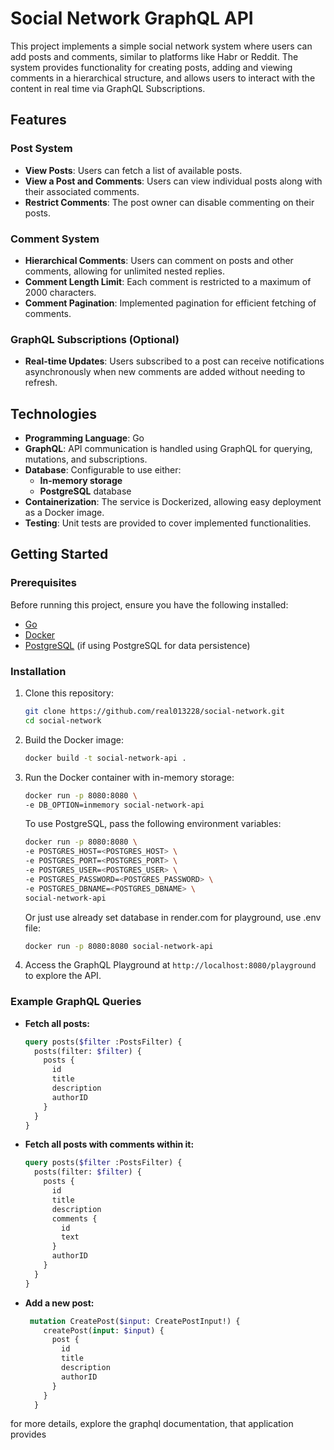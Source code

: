 # Social Network GraphQL API

This project implements a simple social network system where users can add posts and comments, similar to platforms like Habr or Reddit. The system provides functionality for creating posts, adding and viewing comments in a hierarchical structure, and allows users to interact with the content in real time via GraphQL Subscriptions.

## Features

### Post System
- **View Posts**: Users can fetch a list of available posts.
- **View a Post and Comments**: Users can view individual posts along with their associated comments.
- **Restrict Comments**: The post owner can disable commenting on their posts.

### Comment System
- **Hierarchical Comments**: Users can comment on posts and other comments, allowing for unlimited nested replies.
- **Comment Length Limit**: Each comment is restricted to a maximum of 2000 characters.
- **Comment Pagination**: Implemented pagination for efficient fetching of comments.
  
### GraphQL Subscriptions (Optional)
- **Real-time Updates**: Users subscribed to a post can receive notifications asynchronously when new comments are added without needing to refresh.

## Technologies

- **Programming Language**: Go
- **GraphQL**: API communication is handled using GraphQL for querying, mutations, and subscriptions.
- **Database**: Configurable to use either:
  - **In-memory storage**
  - **PostgreSQL** database
- **Containerization**: The service is Dockerized, allowing easy deployment as a Docker image.
- **Testing**: Unit tests are provided to cover implemented functionalities.

## Getting Started

### Prerequisites

Before running this project, ensure you have the following installed:

- [Go](https://golang.org/doc/install)
- [Docker](https://www.docker.com/products/docker-desktop)
- [PostgreSQL](https://www.postgresql.org/download/) (if using PostgreSQL for data persistence)

### Installation

1. Clone this repository:

   ```bash
   git clone https://github.com/real013228/social-network.git
   cd social-network
   ```

2. Build the Docker image:

   ```bash
   docker build -t social-network-api .
   ```

3. Run the Docker container with in-memory storage:

   ```bash
   docker run -p 8080:8080 \
   -e DB_OPTION=inmemory social-network-api
   ```

   To use PostgreSQL, pass the following environment variables:

   ```bash
   docker run -p 8080:8080 \
   -e POSTGRES_HOST=<POSTGRES_HOST> \
   -e POSTGRES_PORT=<POSTGRES_PORT> \
   -e POSTGRES_USER=<POSTGRES_USER> \
   -e POSTGRES_PASSWORD=<POSTGRES_PASSWORD> \
   -e POSTGRES_DBNAME=<POSTGRES_DBNAME> \
   social-network-api
   ```
   Or just use already set database in render.com for playground, use .env file:
   ```bash
   docker run -p 8080:8080 social-network-api
   ```
   
5. Access the GraphQL Playground at `http://localhost:8080/playground` to explore the API.

### Example GraphQL Queries

- **Fetch all posts:**
  ```graphql
  query posts($filter :PostsFilter) {
    posts(filter: $filter) {
      posts {
        id
        title
        description
        authorID
      }
    }
  }
  ```
  
- **Fetch all posts with comments within it:**
  ```graphql
  query posts($filter :PostsFilter) {
    posts(filter: $filter) {
      posts {
        id
        title
        description
        comments {
          id
          text
        }
        authorID
      }
    }
  }
  ```


- **Add a new post:**  
  ```graphql
   mutation CreatePost($input: CreatePostInput!) {
      createPost(input: $input) {
        post {
          id
          title
          description
          authorID
        }
      }
    }
  ```
for more details, explore the graphql documentation, that application provides
